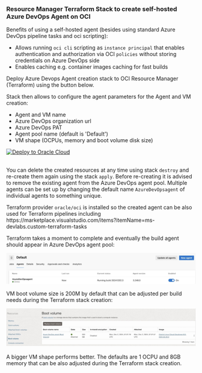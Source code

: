 
### Resource Manager Terraform Stack to create self-hosted Azure DevOps Agent on OCI

Benefits of using a self-hosted agent (besides using standard Azure DevOps pipeline tasks and oci scripting):
<ul>
    <li>Allows running <code>oci cli</code> scripting as <code>instance principal</code> that enables authentication and authorization via OCI <code>policies</code> without storing credentials on Azure DevOps side</li>
    <li>Enables caching e.g. container images caching for fast builds</li>
</ul>

Deploy Azure Devops Agent creation stack to OCI Resource Manager (Terraform) using the button below.
<p>
Stack then allows to configure the agent parameters for the Agent and VM creation:
<ul>
    <li>Agent and VM name</li>
    <li>Azure DevOps organization url</li>
    <li>Azure DevOps PAT</li>
    <li>Agent pool name (default is 'Default')</li>
    <li>VM shape (OCPUs, memory and boot volume disk size)</li>
</ul>
<p>

[![Deploy to Oracle Cloud](https://oci-resourcemanager-plugin.plugins.oci.oraclecloud.com/latest/deploy-to-oracle-cloud.svg)](https://cloud.oracle.com/resourcemanager/stacks/create?zipUrl=https://github.com/mikarinneoracle/Azure-DevOps-Agent-OCI-setup/releases/download/latest/azure-agent-stack.zip)

<p>
<br>
You can delete the created resources at any time using stack <code>destroy</code> and re-create them again using the stack <code>apply</code>. Before re-creating it is advised to remove the existing agent from the Azure DevOps agent pool. Multiple
agents can be set up by changing the default name <code>AzureDevOpsagent</code> of individual agents to something unique.
<p>
Terraform provider <code>oracle/oci</code> is installed so the created agent can be also used for Terraform pipelines including https://marketplace.visualstudio.com/items?itemName=ms-devlabs.custom-terraform-tasks 
<p>

Terraform takes a moment to complete and eventually the build agent should appear in Azure DevOps agent pool:
<p>
<img src="azure-devops-agent.jpg" width="1200" />
<p>

VM boot volume size is 200M by default that can be adjusted per build needs during the Terraform stack creation:
<p>
<img src="azure-devops-agent-vm.jpg" width="1200" />
<br>
<br>
A bigger VM shape performs better. The defaults are 1 OCPU and 8GB memory that can be also adjusted during the Terraform stack creation.
<p>
